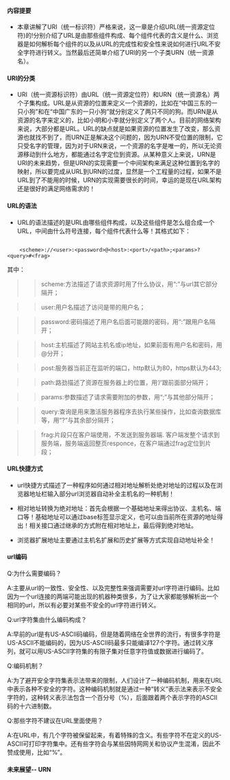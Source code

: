 #### 内容提要

* 本章讲解了URI（统一标识符）严格来说，这一章是介绍URL(统一资源定位符)的!分别介绍了URL是由那些组件构成、每个组件代表的含义是什么、浏览器是如何解析每个组件的以及从URL的完成性和安全性来说如何进行URL不安全字符进行转义。当然最后还简单介绍了URI的另一个子类URN（统一资源名）。

#### URI的分类

* URI（统一资源标识符）由URL（统一资源定位符）和URN（统一资源名）两个子集构成。URL是从资源的位置来定义一个资源的，比如在“中国三东的一只小狗”和在“中国广东的一只小狗”就分别定义了两只不同的狗。而URN是从资源的名字来定义的，比如小明和小李就分别定义了两个人。目前的网络架构来说，大部分都是URL。URL的缺点就是如果资源的位置发生了改变，那么资源也就找不到了，而URN正是解决这个问题的，因为URN不受位置的限制，它只受名字的管理，因为对于URN来说，一个资源的名字是唯一的，所以无论资源移动到什么地方，都能通过名字定位到资源。从某种意义上来说，URN是URI的未来趋势，但是URN的实现需要一个中间架构来满足这种位置到名字的映射，所以要完成从URL到URN的过度，显然是一个工程量的过程，如果不是URL到了不能用的时候，URN的实现需要很长的时间，幸运的是现在URL架构还是很好的满足网络需求的！

#### URL的语法

* URL的语法描述的是URL由哪些组件构成，以及这些组件是怎么组合成一个URL，中间由什么符号连接，每个组件代表什么等！其格式如下：

```

	<scheme>://<user>:<password>@<host>:<port>/<path>;<params>?<query>#<frag>

```

其中：

>> scheme:方法描述了请求资源时用了什么协议，用“:”与url其它部分隔开；

>> user:用户名描述了访问是带的用户名；

>> password:密码描述了用户名后面可能跟的密码，用“:”跟用户名隔开；

>> host:主机描述了网站主机名或ip地址，如果前面有用户名和密码，用@分开；

>> post:服务器当前正在监听的端口，http默认为80，https默认为443;

>> path:路劲描述了资源在服务器上的位置，用‘/’跟前面部分隔开；

>> params:参数描述了请求需要附加的参数，用“;”与其他部分隔开；

>> query:查询是用来激活服务器程序去执行某些操作，比如查询数据库等，用“?”与其余部分隔开；

>> frag:片段只在客户端使用，不发送到服务器端. 客户端发整个请求到服务端，服务端返回整页responce，在客户端通过frag定位到片段；






#### URL快捷方式

* url快捷方式描述了一种程序如何通过相对地址解析处绝对地址的过程以及在浏览器地址栏输入部分url浏览器自动补全主机名的一种机制！

* 相对地址转换为绝对地址：首先会根据一个基础地址来得出协议、主机名、端口等！基础地址可以通过base标签显示定义，也可以由当前所在资源的地址得出！相关接口通过继承的方式附在相对地址上，最后得到绝对地址。

* 浏览器扩展地址主要通过主机名扩展和历史扩展等方式实现自动地址补全！



#### url编码

Q:为什么需要编码？

A:主要从url的一致性、安全性、以及完整性来强调需要对url字符进行编码。比如因为一个url连接的两端可能出现的机器种类很多，为了让大家都能够解析出一个相同的url，所以有必要对某些不安全的url字符进行转义。

Q:url字符集由什么编码构成？

A:早前的url是有US-ASCII码编码，但是随着网络在全世界的流行，有很多字符是US-ASCII不能编码的，因为US-ASCII码最多只能编译127个字符。通过转义序列，就可以用US-ASCII字符集的有限子集对任意字符值或数据进行编码了。

Q:编码机制？

A:为了避开安全字符集表示法带来的限制，人们设计了一种编码机制，用来在URL中表示各种不安全的字符。这种编码机制就是通过一种“转义”表示法来表示不安全字符的，这种转义表示法包含一个百分号（%），后面跟着两个表示字符的ASCII码的十六进制数。

Q:那些字符不建议在URL里面使用？

A:在URL中，有几个字符被保留起来，有着特殊的含义。有些字符不在定义的US-ASCII可打印字符集中。还有些字符会与某些因特网网关和协议产生混淆，因此不赞成使用，比如“%”。


#### 未来展望-- URN
